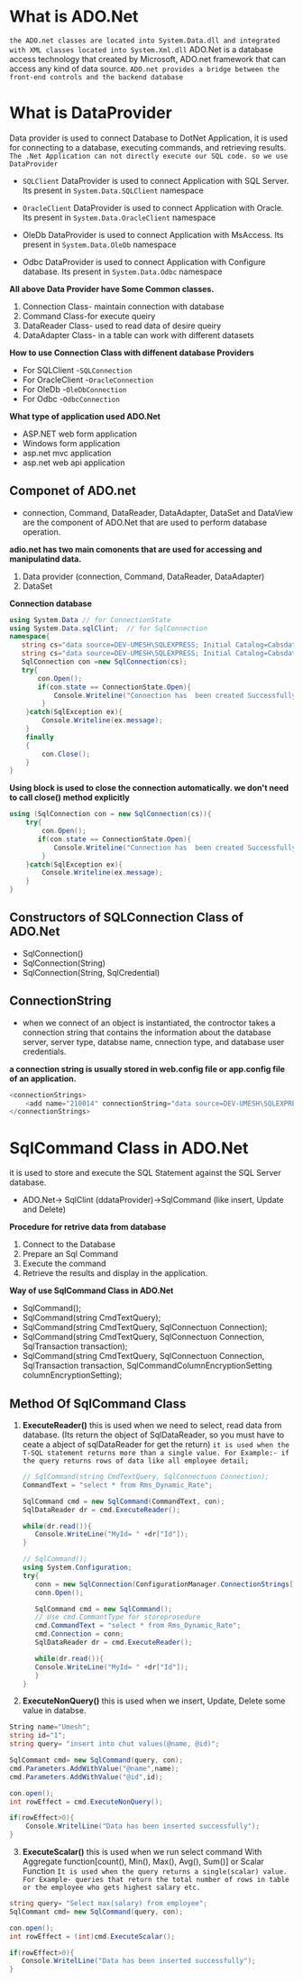 # What is ADO.Net

`the ADO.net classes are located into System.Data.dll and integrated with XML classes located into System.Xml.dll`
ADO.Net is a database access technology that created by Microsoft, ADO.net framework that can access any kind of data source. `ADO.net provides a bridge between the front-end controls and the backend database`

# What is DataProvider
Data provider is used to connect Database to DotNet Application, it is used for connecting to a database, executing commands, and retrieving results.
`The .Net Application can not directly execute our SQL code. so we use DataProvider`

- `SQLClient` DataProvider is used to connect Application with SQL Server. Its present in `System.Data.SQLClient` namespace

- `OracleClient` DataProvider is used to connect Application with Oracle. Its present in  `System.Data.OracleClient` namespace

- OleDb DataProvider is used to connect Application with MsAccess. Its present in `System.Data.OleDb` namespace

- Odbc DataProvider is used to connect Application with Configure database. Its present in `System.Data.Odbc` namespace

**All above Data Provider have Some Common classes.**
1. Connection Class- maintain connection with database
2. Command Class-for execute queiry
3. DataReader Class- used to read data of desire queiry
4. DataAdapter Class- in a table can work with different datasets

**How to use Connection Class with diffenent database Providers**
- For SQLClient -`SQLConnection`
- For OracleClient -`OracleConnection`
- For OleDb  -`OleDbConnection`
- For Odbc  -`OdbcConnection`

**What type of application used ADO.Net**
- ASP.NET web form application
- Windows form application
- asp.net mvc application
-  asp.net web api application  

## Componet of ADO.net
-  connection, Command, DataReader, DataAdapter, DataSet and DataView are the component of ADO.Net that are used to perform database operation.

**adio.net has two main comonents that are used for accessing and manipulatind data.**
1. Data provider (connection, Command, DataReader, DataAdapter)
2. DataSet

**Connection database**
```cs
using System.Data // for ConnectionState
using System.Data.sqlClint;  // for SqlConnection
namespace{
   string cs="data source=DEV-UMESH\SQLEXPRESS; Initial Catalog=Cabsdata_210014; UID=sa; Password=master@123";
   string cs="data source=DEV-UMESH\SQLEXPRESS; Initial Catalog=Cabsdata_210014; Integrated Security=True";
   SqlConnection con =new SqlConnection(cs);
   try{
       con.Open();
       if(con.state == ConnectionState.Open){
           Console.Writeline("Connection has  been created Successfully");
        }   
    }catch(SqlException ex){
        Console.Writeline(ex.message);
    }
    finally
    {
        con.Close();
    }
}
```

**Using block is used to close the connection automatically. we don't need to call close() method explicitly**
```cs
using (SqlConnection con = new SqlConnection(cs)){
    try{
        con.Open();
       if(con.state == ConnectionState.Open){
           Console.Writeline("Connection has  been created Successfully");
        }  
    }catch(SqlException ex){
        Console.Writeline(ex.message);
    }
}
```

## Constructors of SQLConnection Class of ADO.Net
- SqlConnection()
- SqlConnection(String)
- SqlConnection(String, SqlCredential)

## ConnectionString
- when we connect of an object is instantiated, the controctor takes a connection string that contains the information about the database server, server type, databse name, cnnection type, and database user credentials.

**a connection string is usually stored in web.config file or app.config file of an application.**
```cs
<connectionStrings>
    <add name="210014" connectionString="data source=DEV-UMESH\SQLEXPRESS; Initial Catalog=Cabsdata_210014; UID=sa; Password=master@123; connect timeout=0" providerName="System.Data.sqlClient"/>
</connectionStrings>
```

# SqlCommand Class in ADO.Net

it is used to store and execute the SQL Statement against the SQL Server database.
- ADO.Net-> SqlClint (ddataProvider)->SqlCommand (like insert, Update and Delete)

**Procedure for retrive data from database**
 1. Connect to the Database
 2. Prepare an Sql Command
 3. Execute the command
 4. Retrieve the results and display in the application.

 **Way of use SqlCommand Class in ADO.Net**

 - SqlCommand();
 - SqlCommand(string CmdTextQuery);
 - SqlCommand(string CmdTextQuery, SqlConnectuon Connection);
 - SqlCommand(string CmdTextQuery, SqlConnectuon Connection, SqlTransaction transaction);
 - SqlCommand(string CmdTextQuery, SqlConnectuon Connection, SqlTransaction transaction, SqlCommandColumnEncryptionSetting columnEncryptionSetting);

 ## Method Of SqlCommand Class
 1. **ExecuteReader()**
     this is used when we need to select, read data from database. (Its return the object of SqlDataReader, so you must have to ceate a abject of sqlDataReader for get the return)
     `it is used when the T-SQL statement returns more than a single value. For Example:- if the query returns rows of data like all employee detail;`
     ```cs
     // SqlCommand(string CmdTextQuery, SqlConnectuon Connection);
     CommandText = "select * from Rms_Dynamic_Rate";

     SqlCommand cmd = new SqlCommand(CommandText, con);
     SqlDataReader dr = cmd.ExecuteReader();

     while(dr.read()){
        Console.WriteLine("MyId= " +dr["Id"]);
     }
     ```

     ```cs
     // SqlCommand();
     using System.Configuration;
     try{
        conn = new SqlConnection(ConfigurationManager.ConnectionStrings["ConnectionString_name"].ConnectionString);
        conn.Open();

        SqlCommand cmd = new SqlCommand();
        // Use cmd.CommantType for storeprosedure
        cmd.CommandText = "select * from Rms_Dynamic_Rate";
        cmd.Connection = conn;
        SqlDataReader dr = cmd.ExecuteReader();

        while(dr.read()){
        Console.WriteLine("MyId= " +dr["Id"]);
        }
    }
     ```
     
 2. **ExecuteNonQuery()**
 this is used when we insert, Update, Delete some value in databse.
```cs
String name="Umesh";
string id="1";
string query= "insert into chut values(@name, @id)";

SqlCommant cmd= new SqlCommand(query, con);
cmd.Parameters.AddWithValue("@name",name);
cmd.Parameters.AddWithValue("@id",id);

con.open();
int rowEffect = cmd.ExecuteNonQuery();

if(rowEffect>0){
    Console.WritelLine("Data has been inserted successfully");
}
```

 3. **ExecuteScalar()**
 this is used when we run select command With Aggregate function[count(), Min(), Max(), Avg(), Sum()] or Scalar Function 
 `It is used when the query returns a single(scalar) value. For Example- queries that return the total number of rows in table or the employee who gets highest salary etc.`

 ```cs
string query= "Select max(salary) from employee";
SqlCommant cmd= new SqlCommand(query, con);

con.open();
int rowEffect = (int)cmd.ExecuteScalar();

if(rowEffect>0){
    Console.WritelLine("Data has been inserted successfully");
}
```